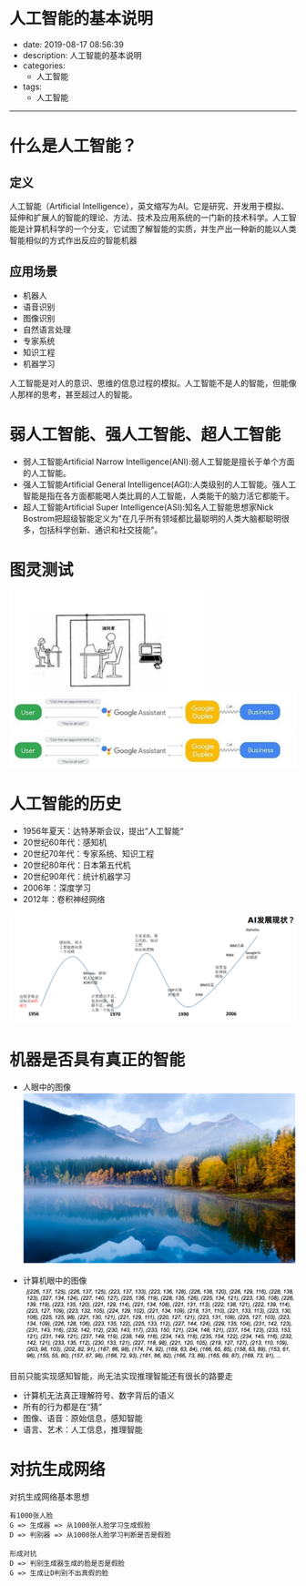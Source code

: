 #   人工智能的基本说明
+ date: 2019-08-17 08:56:39
+ description: 人工智能的基本说明
+ categories:
  - 人工智能
+ tags:
  - 人工智能
---
#   什么是人工智能？
##  定义
人工智能（Artificial Intelligence），英文缩写为AI。它是研究、开发用于模拟、延伸和扩展人的智能的理论、方法、技术及应用系统的一门新的技术科学。人工智能是计算机科学的一个分支，它试图了解智能的实质，并生产出一种新的能以人类智能相似的方式作出反应的智能机器

##  应用场景
+   机器人
+   语音识别
+   图像识别
+   自然语言处理
+   专家系统
+   知识工程
+   机器学习

人工智能是对人的意识、思维的信息过程的模拟。人工智能不是人的智能，但能像人那样的思考，甚至超过人的智能。

#   弱人工智能、强人工智能、超人工智能
+   弱人工智能Artificial Narrow Intelligence(ANI):弱人工智能是擅长于单个方面的人工智能。
+   强人工智能Artificial General Intelligence(AGI):人类级别的人工智能。强人工智能是指在各方面都能喝人类比肩的人工智能，人类能干的脑力活它都能干。
+   超人工智能Artificial Super Intelligence(ASI):知名人工智能思想家Nick Bostrom把超级智能定义为"在几乎所有领域都比最聪明的人类大脑都聪明很多，包括科学创新、通识和社交技能"。

#   图灵测试
![](../images/2020/08/20200817085322.png)
![](../images/2020/08/20200817085509.png)
![](../images/2020/08/20200817085509.png)

#   人工智能的历史
+   1956年夏天：达特茅斯会议，提出“人工智能“
+   20世纪60年代：感知机
+   20世纪70年代：专家系统、知识工程
+   20世纪80年代：日本第五代机
+   20世纪90年代：统计机器学习
+   2006年：深度学习
+   2012年：卷积神经网络

![](../images/2020/08/20200817085856.png)

#   机器是否具有真正的智能
+   人眼中的图像
![](../images/2020/08/20200817090551.png)

+   计算机眼中的图像
![](../images/2020/08/20200817090633.png)


目前只能实现感知智能，尚无法实现推理智能还有很长的路要走

+   计算机无法真正理解符号、数字背后的语义
+   所有的行为都是在“猜”
+   图像、语音：原始信息，感知智能
+   语言、艺术：人工信息，推理智能



#   对抗生成网络
对抗生成网络基本思想
```
有1000张人脸
G => 生成器 => 从1000张人脸学习生成假脸
D => 判别器 => 从1000张人脸学习判断是否是假脸

形成对抗
D => 判别生成器生成的脸是否是假脸
G => 生成让D判别不出真假的脸
```
